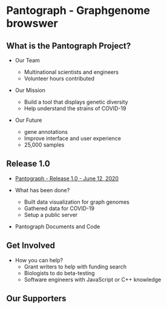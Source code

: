# Pantograph - Graphgenome browswer


## What is the Pantograph Project?

* Our Team
    * Multinational scientists and engineers
    * Volunteer hours contributed

* Our Mission
    * Build a tool that displays genetic diversity
    * Help understand the strains of COVID-19

* Our Future
    * gene annotations
    * Improve interface and user experience
    * 25,000 samples


## Release 1.0

* [Pantograph - Release 1.0 - June 12, 2020](release1.0)

* What has been done?

    * Built data visualization for graph genomes
    * Gathered data for COVID-19
    * Setup a public server
    
* Pantograph Documents and Code


## Get Involved

* How you can help?
    * Grant writers to help with funding search
    * Biologists to do beta-testing
    * Software engineers with JavaScript or C++ knowledge


## Our Supporters

